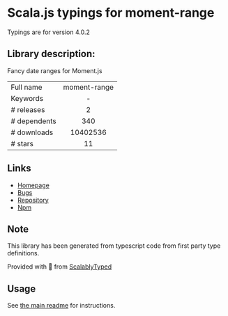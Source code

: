 
# Scala.js typings for moment-range

Typings are for version 4.0.2

## Library description:
Fancy date ranges for Moment.js

|                    |                 |
| ------------------ | :-------------: |
| Full name          | moment-range |
| Keywords           | - |
| # releases         | 2 |
| # dependents       | 340 |
| # downloads        | 10402536 |
| # stars            | 11 |

## Links
- [Homepage](https://github.com/rotaready/moment-range)
- [Bugs](https://github.com/rotaready/moment-range/issues)
- [Repository](https://github.com/rotaready/moment-range)
- [Npm](https://www.npmjs.com/package/moment-range)
    


## Note
This library has been generated from typescript code from first party type definitions.

Provided with :purple_heart: from [ScalablyTyped](https://github.com/oyvindberg/ScalablyTyped)

## Usage
See [the main readme](../../readme.md) for instructions.


